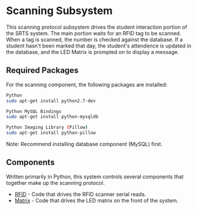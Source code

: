 # Scanning Subsystem

This scanning protocol subsystem drives the student interaction portion of
the SRTS system. The main portion waits for an RFID tag to be scanned.
When a tag is scanned, the number is checked against the database. If a
student hasn't been marked that day, the student's attendence is updated
in the database, and the LED Matrix is prompted on to display a message.

## Required Packages

For the scanning component, the following packages are installed:

```bash
Python
sudo apt-get install python2.7-dev

Python MySQL Bindings
sudo apt-get install python-mysqldb

Python Imaging Library (Pillow)
sudo apt-get install python-pillow
```

Note: Recommend installing database component (MySQL) first.

## Components

Written primarily in Python, this system controls several components
that together make up the scanning protocol.

* [RFID](rfid/) - Code that drives the RFID scanner serial reads.
* [Matrix](matrix/) - Code that drives the LED matrix on the front of the
system.

